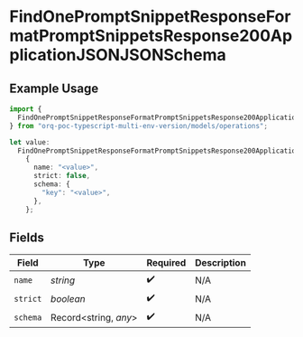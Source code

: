 # FindOnePromptSnippetResponseFormatPromptSnippetsResponse200ApplicationJSONJSONSchema

## Example Usage

```typescript
import {
  FindOnePromptSnippetResponseFormatPromptSnippetsResponse200ApplicationJSONJSONSchema,
} from "orq-poc-typescript-multi-env-version/models/operations";

let value:
  FindOnePromptSnippetResponseFormatPromptSnippetsResponse200ApplicationJSONJSONSchema =
    {
      name: "<value>",
      strict: false,
      schema: {
        "key": "<value>",
      },
    };
```

## Fields

| Field                 | Type                  | Required              | Description           |
| --------------------- | --------------------- | --------------------- | --------------------- |
| `name`                | *string*              | :heavy_check_mark:    | N/A                   |
| `strict`              | *boolean*             | :heavy_check_mark:    | N/A                   |
| `schema`              | Record<string, *any*> | :heavy_check_mark:    | N/A                   |
